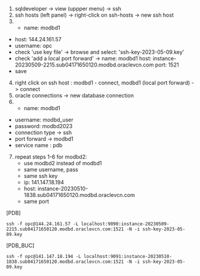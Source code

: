1. sqldeveloper -> view (uppper menu) -> ssh
2. ssh hosts (left panel) -> right-click on ssh-hosts -> new ssh host
3.  - name: modbd1
- host: 144.24.161.57
- username: opc
- check 'use key file' -> browse and select: 'ssh-key-2023-05-09.key'
- check 'add a local port forward' -> name: modbd1
  host: instance-20230509-2215.sub04171650120.modbd.oraclevcn.com
  port: 1521
- save

4. right click on ssh host : modbd1 - connect, modbd1 (local port forward) -> connect
5. oracle connections -> new database connection
6. - name: modbd1
- username: modbd_user
- password: modbd2023
- connection type -> ssh
- port forward -> modbd1
- service name : pdb

7. repeat steps 1-6 for modbd2:
   - use modbd2 instead of modbd1
   - same username, pass
   - same ssh key
   - ip: 141.147.18.194
   - host: instance-20230510-1838.sub04171650120.modbd.oraclevcn.com
   - same port

[PDB]

    ssh -f opc@144.24.161.57 -L localhost:9090:instance-20230509-2215.sub04171650120.modbd.oraclevcn.com:1521 -N -i ssh-key-2023-05-09.key

[PDB_BUC]

    ssh -f opc@141.147.18.194 -L localhost:9091:instance-20230510-1838.sub04171650120.modbd.oraclevcn.com:1521 -N -i ssh-key-2023-05-09.key
